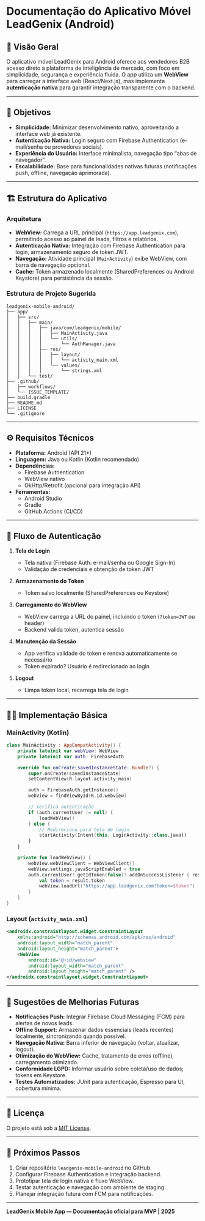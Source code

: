 # Documentação do Aplicativo Móvel LeadGenix (Android)

## 📝 Visão Geral

O aplicativo móvel LeadGenix para Android oferece aos vendedores B2B acesso direto à plataforma de inteligência de mercado, com foco em simplicidade, segurança e experiência fluida. O app utiliza um **WebView** para carregar a interface web (React/Next.js), mas implementa **autenticação nativa** para garantir integração transparente com o backend.

---

## 🎯 Objetivos

- **Simplicidade:** Minimizar desenvolvimento nativo, aproveitando a interface web já existente.
- **Autenticação Nativa:** Login seguro com Firebase Authentication (e-mail/senha ou provedores sociais).
- **Experiência do Usuário:** Interface minimalista, navegação tipo “abas de navegador”.
- **Escalabilidade:** Base para funcionalidades nativas futuras (notificações push, offline, navegação aprimorada).

---

## 🏗️ Estrutura do Aplicativo

### Arquitetura

- **WebView:** Carrega a URL principal (`https://app.leadgenix.com`), permitindo acesso ao painel de leads, filtros e relatórios.
- **Autenticação Nativa:** Integração com Firebase Authentication para login, armazenamento seguro de token JWT.
- **Navegação:** Atividade principal (`MainActivity`) exibe WebView, com barra de navegação opcional.
- **Cache:** Token armazenado localmente (SharedPreferences ou Android Keystore) para persistência da sessão.

### Estrutura de Projeto Sugerida

```
leadgenix-mobile-android/
├── app/
│   ├── src/
│   │   ├── main/
│   │   │   ├── java/com/leadgenix/mobile/
│   │   │   │   ├── MainActivity.java
│   │   │   │   └── utils/
│   │   │   │       └── AuthManager.java
│   │   │   ├── res/
│   │   │   │   ├── layout/
│   │   │   │   │   └── activity_main.xml
│   │   │   │   └── values/
│   │   │   │       └── strings.xml
│   │   └── test/
├── .github/
│   ├── workflows/
│   └── ISSUE_TEMPLATE/
├── build.gradle
├── README.md
├── LICENSE
└── .gitignore
```

---

## ⚙️ Requisitos Técnicos

- **Plataforma:** Android (API 21+)
- **Linguagem:** Java ou Kotlin (Kotlin recomendado)
- **Dependências:**  
  - Firebase Authentication  
  - WebView nativo  
  - OkHttp/Retrofit (opcional para integração API)
- **Ferramentas:**  
  - Android Studio  
  - Gradle  
  - GitHub Actions (CI/CD)

---

## 🔑 Fluxo de Autenticação

1. **Tela de Login**
    - Tela nativa (Firebase Auth: e-mail/senha ou Google Sign-In)
    - Validação de credenciais e obtenção de token JWT

2. **Armazenamento do Token**
    - Token salvo localmente (SharedPreferences ou Keystore)

3. **Carregamento do WebView**
    - WebView carrega a URL do painel, incluindo o token (`?token=JWT` ou header)
    - Backend valida token, autentica sessão

4. **Manutenção da Sessão**
    - App verifica validade do token e renova automaticamente se necessário
    - Token expirado? Usuário é redirecionado ao login

5. **Logout**
    - Limpa token local, recarrega tela de login

---

## 👩‍💻 Implementação Básica

### MainActivity (Kotlin)

```kotlin
class MainActivity : AppCompatActivity() {
    private lateinit var webView: WebView
    private lateinit var auth: FirebaseAuth

    override fun onCreate(savedInstanceState: Bundle?) {
        super.onCreate(savedInstanceState)
        setContentView(R.layout.activity_main)

        auth = FirebaseAuth.getInstance()
        webView = findViewById(R.id.webview)

        // Verifica autenticação
        if (auth.currentUser != null) {
            loadWebView()
        } else {
            // Redireciona para tela de login
            startActivity(Intent(this, LoginActivity::class.java))
        }
    }

    private fun loadWebView() {
        webView.webViewClient = WebViewClient()
        webView.settings.javaScriptEnabled = true
        auth.currentUser?.getIdToken(false)?.addOnSuccessListener { result ->
            val token = result.token
            webView.loadUrl("https://app.leadgenix.com?token=$token")
        }
    }
}
```

### Layout (`activity_main.xml`)

```xml
<androidx.constraintlayout.widget.ConstraintLayout
    xmlns:android="http://schemas.android.com/apk/res/android"
    android:layout_width="match_parent"
    android:layout_height="match_parent">
    <WebView
        android:id="@+id/webview"
        android:layout_width="match_parent"
        android:layout_height="match_parent" />
</androidx.constraintlayout.widget.ConstraintLayout>
```

---

## 🚀 Sugestões de Melhorias Futuras

- **Notificações Push:** Integrar Firebase Cloud Messaging (FCM) para alertas de novos leads.
- **Offline Support:** Armazenar dados essenciais (leads recentes) localmente, sincronizando quando possível.
- **Navegação Nativa:** Barra inferior de navegação (voltar, atualizar, logout).
- **Otimização do WebView:** Cache, tratamento de erros (offline), carregamento otimizado.
- **Conformidade LGPD:** Informar usuário sobre coleta/uso de dados; tokens em Keystore.
- **Testes Automatizados:** JUnit para autenticação, Espresso para UI, cobertura mínima.

---

## 📜 Licença

O projeto está sob a [MIT License](LICENSE).

---

## 📅 Próximos Passos

1. Criar repositório `leadgenix-mobile-android` no GitHub.
2. Configurar Firebase Authentication e integração backend.
3. Prototipar tela de login nativa e fluxo WebView.
4. Testar autenticação e navegação com ambiente de staging.
5. Planejar integração futura com FCM para notificações.

---

**LeadGenix Mobile App — Documentação oficial para MVP | 2025**
